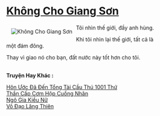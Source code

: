 <a href="https://truyentiki.com/khong-cho-giang-son.33801/" title="Không Cho Giang Sơn"><h1>Không Cho Giang Sơn</h1></a><div style="display:table"><img align="right" style="float: left; padding: 10px;" src="https://truyentiki.com/a/img/str/src/33801.jpg" alt="Không Cho Giang Sơn">Tôi nhìn thế giới, đầy anh hùng. <p></p> Khi tôi nhìn lại thế giới, tất cả là một đám đông. <p></p> Thay vì giao nó cho bạn, đất nước này tốt hơn cho tôi.</div><p><br><b>Truyện Hay Khác :</b></p><a href="https://truyentiki.com/hon-uoc-da-den-tong-tai-cau-thu-1001-thu.33800/" alt="Hôn Ước Đã Đến Tổng Tài Cầu Thú 1001 Thứ">Hôn Ước Đã Đến Tổng Tài Cầu Thú 1001 Thứ</a><br/><a href="https://truyentiki.wordpress.com/2020/06/08/than-cap-com-hop-cuong-nhan/" alt="Thần Cấp Cơm Hộp Cuồng Nhân">Thần Cấp Cơm Hộp Cuồng Nhân</a><br/><a href="https://github.com/nownovels/top500/tree/master/truyenhay/33605/" alt="Ngô Gia Kiều Nữ">Ngô Gia Kiều Nữ</a><br/><a href="https://github.com/nownovels/top500/tree/master/truyenhay/33647/" alt="Võ Đạo Lăng Thiên">Võ Đạo Lăng Thiên</a><br/>